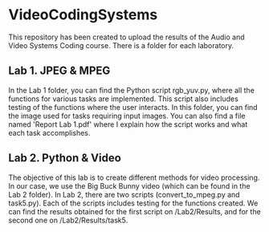 # VideoCodingSystems
This repository has been created to upload the results of the Audio and Video Systems Coding course. There is a folder for each laboratory.

## Lab 1. JPEG & MPEG
In the Lab 1 folder, you can find the Python script rgb_yuv.py, where all the functions for various tasks are implemented. This script also includes testing of the functions where the user interacts. In this folder, you can find the image used for tasks requiring input images. You can also find a file named 'Report Lab 1.pdf' where I explain how the script works and what each task accomplishes.

## Lab 2. Python & Video
The objective of this lab is to create different methods for video processing. In our case, we use the Big Buck Bunny video (which can be found in the Lab 2 folder). In Lab 2, there are two scripts (convert_to_mpeg.py and task5.py). Each of the scripts includes testing for the functions created. We can find the results obtained for the first script on /Lab2/Results, and for the second one on /Lab2/Results/task5.
